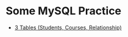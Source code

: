 # Some MySQL Practice
- [3 Tables (Students, Courses, Relationship)](https://github.com/Omar7001-B/Problem-Solving/blob/main/MySql/students_courses.sql)
